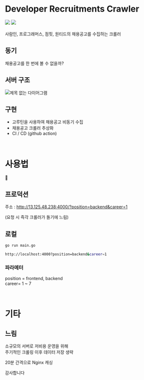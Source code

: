 # Developer Recruitments Crawler

<div style="flex">
<img src="https://img.shields.io/badge/Go-gray?style=flat&logo=Go&logoColor=00ADD8"/>
<img src="https://img.shields.io/badge/gin-gray?style=flat"/>
</div>

<br/>
사람인, 프로그래머스, 점핏, 원티드의 채용공고를 수집하는 크롤러


## 동기

채용공고를 한 번에 볼 수 없을까?


## 서버 구조

![제목 없는 다이어그램](https://user-images.githubusercontent.com/97140962/208352682-fe95d77c-0107-4941-b748-f383afe2af23.jpg)

## 구현

- 고루틴을 사용하여 채용공고 비동기 수집
- 채용공고 크롤러 추상화
- CI / CD (github action)

<br/>

# 사용법

🙏

## 프로덕션

주소 : http://13.125.48.238:4000/?position=backend&career=1

(요청 시 즉각 크롤러가 돌기에 느림)


## 로컬

```bash
go run main.go

http://localhost:4000?position=backend&career=1
```

### 파라메터

position = frontend, backend  
career= 1 ~ 7


<br/>

# 기타

## 느림

소규모의 서버로 저비용 운영을 위해  
주기적인 크롤링 이후 데이터 저장 생략  

20분 간격으로 Nginx 캐싱


감사합니다
